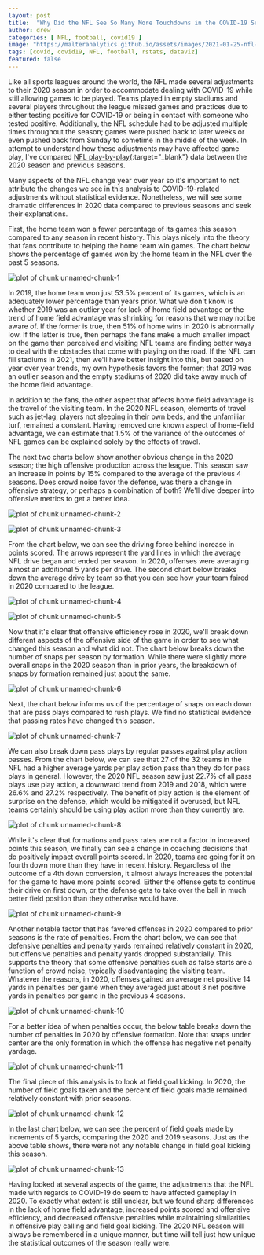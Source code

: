 ```yaml
---
layout: post
title:  "Why Did the NFL See So Many More Touchdowns in the COVID-19 Season?"
author: drew
categories: [ NFL, football, covid19 ]
image: "https://malteranalytics.github.io/assets/images/2021-01-25-nfl-covid-season/image14.png"
tags: [covid, covid19, NFL, football, rstats, dataviz]
featured: false
---
```






Like all sports leagues around the world, the NFL made several adjustments to their 2020 season in order to accommodate dealing with COVID-19 while still allowing games to be played.  Teams played in empty stadiums and several players throughout the league missed games and practices due to either testing positive for COVID-19 or being in contact with someone who tested positive.   Additionally, the NFL schedule had to be adjusted multiple times throughout the season; games were pushed back to later weeks or even pushed back from Sunday to sometime in the middle of the week.  In attempt to understand how these adjustments may have affected game play, I've compared [NFL play-by-play](http://nflsavant.com/about.php){:target="_blank"} data between the 2020 season and previous seasons. 



Many aspects of the NFL change year over year so it's important to not attribute the changes we see in this analysis to COVID-19-related adjustments without statistical evidence.  Nonetheless, we will see some dramatic differences in 2020 data compared to previous seasons and seek their explanations.  



First, the home team won a fewer percentage of its games this season compared to any season in recent history.  This plays nicely into the theory that fans contribute to helping the home team win games.  The chart below shows the percentage of games won by the home team in the NFL over the past 5 seasons. 

  
  

![plot of chunk unnamed-chunk-1](/assets/images/2021-01-25-nfl-covid-season/image1.png)  



In 2019, the home team won just 53.5% percent of its games, which is an adequately lower percentage than years prior.  What we don't know is whether 2019 was an outlier year for lack of home field advantage or the trend of home field advantage was shrinking for reasons that we may not be aware of.  If the former is true, then 51% of home wins in 2020 is abnormally low.  If the latter is true, then perhaps the fans make a much smaller impact on the game than perceived and visiting NFL teams are finding better ways to deal with the obstacles that come with playing on the road.  If the NFL can fill stadiums in 2021, then we'll have better insight into this, but based on year over year trends, my own hypothesis favors the former; that 2019 was an outlier season and the empty stadiums of 2020 did take away much of the home field advantage.  







In addition to the fans, the other aspect that affects home field advantage is the travel of the visiting team.  In the 2020 NFL season, elements of travel such as jet-lag, players not sleeping in their own beds, and the unfamiliar turf, remained a constant.  Having removed one known aspect of home-field advantage, we can estimate that 1.5% of the variance of the outcomes of NFL games can be explained solely by the effects of travel.  



The next two charts below show another obvious change in the 2020 season; the high offensive production across the league.  This season saw an increase in points by 15% compared to the average of the previous 4 seasons.   Does crowd noise favor the defense, was there a change in offensive strategy, or perhaps a combination of both?  We'll dive deeper into offensive metrics to get a better idea. 



![plot of chunk unnamed-chunk-2](/assets/images/2021-01-25-nfl-covid-season/image2.png)  

![plot of chunk unnamed-chunk-3](/assets/images/2021-01-25-nfl-covid-season/image3.png)  


From the chart below, we can see the driving force behind increase in points scored.  The arrows represent the yard lines in which the average NFL drive began and ended per season.  In 2020, offenses were averaging almost an additional 5 yards per drive.  The second chart below breaks down the average drive by team so that you can see how your team faired in 2020 compared to the league. 


![plot of chunk unnamed-chunk-4](/assets/images/2021-01-25-nfl-covid-season/image4.PNG)  



![plot of chunk unnamed-chunk-5](/assets/images/2021-01-25-nfl-covid-season/image5.PNG)  





Now that it's clear that offensive efficiency rose in 2020, we'll break down different aspects of the offensive side of the game in order to see what changed this season and what did not.  The chart below breaks down the number of snaps per season by formation.  While there were slightly more overall snaps in the 2020 season than in prior years, the breakdown of snaps by formation remained just about the same. 

![plot of chunk unnamed-chunk-6](/assets/images/2021-01-25-nfl-covid-season/image6.png)  


Next, the chart below informs us of the percentage of snaps on each down that are pass plays compared to rush plays.  We find no statistical evidence that passing rates have changed this season. 


![plot of chunk unnamed-chunk-7](/assets/images/2021-01-25-nfl-covid-season/image7.png) 






We can also break down pass plays by regular passes against play action passes.  From the chart below, we can see that 27 of the 32 teams in the NFL had a higher average yards per play action pass than they do for pass plays in general.  However, the 2020 NFL season saw just 22.7% of all pass plays use play action, a downward trend from 2019 and 2018, which were 26.6% and 27.2% respectively.   The benefit of play action is the element of surprise on the defense, which would be mitigated if overused, but NFL teams certainly should be using play action more than they currently are. 


![plot of chunk unnamed-chunk-8](/assets/images/2021-01-25-nfl-covid-season/image8.png) 




While it's clear that formations and pass rates are not a factor in increased points this season, we finally can see a change in coaching decisions that do positively impact overall points scored.  In 2020, teams are going for it on fourth down more than they have in recent history.  Regardless of the outcome of a 4th down conversion, it almost always increases the potential for the game to have more points scored.  Either the offense gets to continue their drive on first down, or the defense gets to take over the ball in much better field position than they otherwise would have.  




![plot of chunk unnamed-chunk-9](/assets/images/2021-01-25-nfl-covid-season/image9.png) 



Another notable factor that has favored offenses in 2020 compared to prior seasons is the rate of penalties.   From the chart below, we can see that defensive penalties and penalty yards remained relatively constant in 2020, but offensive penalties and penalty yards dropped substantially.   This supports the theory that some offensive penalties such as false starts are a function of crowd noise, typically disadvantaging the visiting team.  Whatever the reasons, in 2020, offenses gained an average net positive 14 yards in penalties per game when they averaged just about 3 net positive yards in penalties per game in the previous 4 seasons. 


![plot of chunk unnamed-chunk-10](/assets/images/2021-01-25-nfl-covid-season/image10.png) 




For a better idea of when penalties occur, the below table breaks down the number of penalties in 2020 by offensive formation. Note that snaps under center are the only formation in which the offense has negative net penalty yardage.



![plot of chunk unnamed-chunk-11](/assets/images/2021-01-25-nfl-covid-season/image11.png) 



The final piece of this analysis is to look at field goal kicking.  In 2020, the number of field goals taken and the percent of field goals made remained relatively constant with prior seasons.   

![plot of chunk unnamed-chunk-12](/assets/images/2021-01-25-nfl-covid-season/image12.png) 

In the last chart below, we can see the percent of field goals made by increments of 5 yards, comparing the 2020 and 2019 seasons.  Just as the above table shows, there were not any notable change in field goal kicking this season. 




![plot of chunk unnamed-chunk-13](/assets/images/2021-01-25-nfl-covid-season/image13.png) 




Having looked at several aspects of the game, the adjustments that the NFL made with regards to COVID-19 do seem to have affected gameplay in 2020.  To exactly what extent is still unclear, but we found sharp differences in the lack of home field advantage, increased points scored and offensive efficiency, and decreased offensive penalties while maintaining similarities in offensive play calling and field goal kicking.  The 2020 NFL season will always be remembered in a unique manner, but time will tell just how unique the statistical outcomes of the season really were. 
